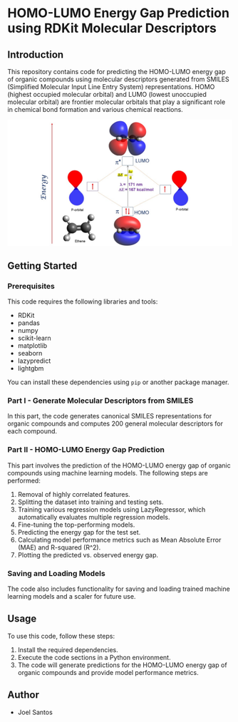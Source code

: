 # HOMO-LUMO Energy Gap Prediction using RDKit Molecular Descriptors

## Introduction

This repository contains code for predicting the HOMO-LUMO energy gap of organic compounds using molecular descriptors generated from SMILES (Simplified Molecular Input Line Entry System) representations. HOMO (highest occupied molecular orbital) and LUMO (lowest unoccupied molecular orbital) are frontier molecular orbitals that play a significant role in chemical bond formation and various chemical reactions.

![HOMO-LUMO Image](https://github.com/JoelSantos13/GapMol-Predict/blob/main/plainHOMO-LUMOEnegygap%20.jpg?raw=1)


## Getting Started

### Prerequisites

This code requires the following libraries and tools:

- RDKit
- pandas
- numpy
- scikit-learn
- matplotlib
- seaborn
- lazypredict
- lightgbm

You can install these dependencies using `pip` or another package manager.

### Part I - Generate Molecular Descriptors from SMILES

In this part, the code generates canonical SMILES representations for organic compounds and computes 200 general molecular descriptors for each compound.

### Part II - HOMO-LUMO Energy Gap Prediction

This part involves the prediction of the HOMO-LUMO energy gap of organic compounds using machine learning models. The following steps are performed:

1. Removal of highly correlated features.
2. Splitting the dataset into training and testing sets.
3. Training various regression models using LazyRegressor, which automatically evaluates multiple regression models.
4. Fine-tuning the top-performing models.
5. Predicting the energy gap for the test set.
6. Calculating model performance metrics such as Mean Absolute Error (MAE) and R-squared (R^2).
7. Plotting the predicted vs. observed energy gap.

### Saving and Loading Models

The code also includes functionality for saving and loading trained machine learning models and a scaler for future use.

## Usage

To use this code, follow these steps:

1. Install the required dependencies.
2. Execute the code sections in a Python environment.
3. The code will generate predictions for the HOMO-LUMO energy gap of organic compounds and provide model performance metrics.

## Author

- Joel Santos
